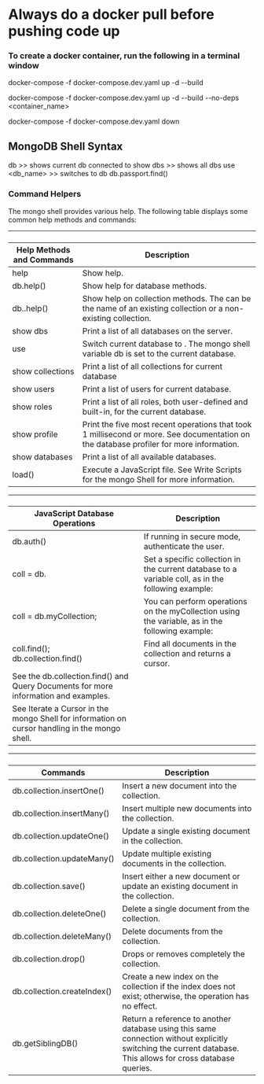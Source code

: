 <h1>Always do a docker pull before pushing code up</h1>

<h3>To create a docker container, run the following in a terminal window</h3>

docker-compose -f docker-compose.dev.yaml up -d --build


docker-compose -f docker-compose.dev.yaml up -d --build --no-deps <container_name>

docker-compose -f docker-compose.dev.yaml down

###
MongoDB Shell Syntax 
----------------------

db >> shows current db connected to
show dbs >> shows all dbs
use <db_name> >> switches to db
db.passport.find()

<h3>Command Helpers</h3>
The mongo shell provides various help. The following table displays some common help methods and commands:

------------------------------------------------
###
| Help Methods and Commands	|Description|
--------------------|--------------------
|help	|Show help.|
|db.help()	|Show help for database methods.|
|db.<collection>.help()	|Show help on collection methods. The <collection> can be the name of an existing collection or a non-existing collection.|
|show dbs	|Print a list of all databases on the server.|
|use <db>	|Switch current database to <db>. The mongo shell variable db is set to the current database.|
|show collections	|Print a list of all collections for current database|
|show users	|Print a list of users for current database.|
|show roles	|Print a list of all roles, both user-defined and built-in, for the current database.|
|show profile	|Print the five most recent operations that took 1 millisecond or more. See documentation on the database profiler for more information.|
|show databases	|Print a list of all available databases.|
|load()	|Execute a JavaScript file. See Write Scripts for the mongo Shell for more information.|
-------------------------------------------------

###
|JavaScript Database Operations	|Description|
----------------------|----------------------
|db.auth()	|If running in secure mode, authenticate the user.|
|coll = db.<collection> |Set a specific collection in the current database to a variable coll, as in the following example:|
|coll = db.myCollection;|You can perform operations on the myCollection using the variable, as in the following example:|
|coll.find();</br>db.collection.find()|Find all documents in the collection and returns a cursor.|
|See the db.collection.find() and Query Documents for more information and examples.|
|See Iterate a Cursor in the mongo Shell for information on cursor handling in the mongo shell.|

------------------------------
###
| Commands | Description |                     
------------- | -------------
|db.collection.insertOne() |	Insert a new document into the collection.|
|db.collection.insertMany()	|Insert multiple new documents into the collection.|
|db.collection.updateOne()	|Update a single existing document in the collection.|
|db.collection.updateMany()	|Update multiple existing documents in the collection.|
|db.collection.save()	|Insert either a new document or update an existing document in the collection.|
|db.collection.deleteOne()	|Delete a single document from the collection.|
|db.collection.deleteMany()	|Delete documents from the collection.|
|db.collection.drop()	|Drops or removes completely the collection.|
|db.collection.createIndex()	|Create a new index on the collection if the index does not exist; otherwise, the operation has no effect.|
|db.getSiblingDB()	|Return a reference to another database using this same connection without explicitly switching the current database. This allows for cross database queries.|
